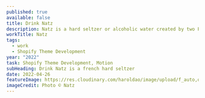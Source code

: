```yaml
---
published: true
available: false
title: Drink Natz
description: Natz is a hard seltzer or alcoholic water created by two French entrepreneurs
workTitle: Natz
tags:
  - work
  - Shopify Theme Development
year: "2022"
task: Shopify Theme Development, Motion
subHeading: Drink Natz is a french hard seltzer
date: 2022-04-26
featureImage: https://res.cloudinary.com/haroldao/image/upload/f_auto,q_auto/v1650996531/Drink_Natz_Cover_wka9ku.webp
imageCredit: Photo © Natz
---
```

